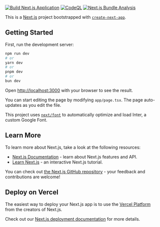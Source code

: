 [![Build Next.js Application](https://github.com/edwinhern/portfolio/actions/workflows/build.yml/badge.svg?branch=develop)](https://github.com/edwinhern/portfolio/actions/workflows/build.yml)
[![CodeQL](https://github.com/edwinhern/portfolio/actions/workflows/github-code-scanning/codeql/badge.svg?branch=develop)](https://github.com/edwinhern/portfolio/actions/workflows/github-code-scanning/codeql)
[![Next.js Bundle Analysis](https://github.com/edwinhern/portfolio/actions/workflows/nextjs_bundle_analysis.yml/badge.svg?branch=develop)](https://github.com/edwinhern/portfolio/actions/workflows/nextjs_bundle_analysis.yml)

This is a [Next.js](https://nextjs.org/) project bootstrapped with [`create-next-app`](https://github.com/vercel/next.js/tree/canary/packages/create-next-app).

## Getting Started

First, run the development server:

```bash
npm run dev
# or
yarn dev
# or
pnpm dev
# or
bun dev
```

Open [http://localhost:3000](http://localhost:3000) with your browser to see the result.

You can start editing the page by modifying `app/page.tsx`. The page auto-updates as you edit the file.

This project uses [`next/font`](https://nextjs.org/docs/basic-features/font-optimization) to automatically optimize and load Inter, a custom Google Font.

## Learn More

To learn more about Next.js, take a look at the following resources:

- [Next.js Documentation](https://nextjs.org/docs) - learn about Next.js features and API.
- [Learn Next.js](https://nextjs.org/learn) - an interactive Next.js tutorial.

You can check out [the Next.js GitHub repository](https://github.com/vercel/next.js/) - your feedback and contributions are welcome!

## Deploy on Vercel

The easiest way to deploy your Next.js app is to use the [Vercel Platform](https://vercel.com/new?utm_medium=default-template&filter=next.js&utm_source=create-next-app&utm_campaign=create-next-app-readme) from the creators of Next.js.

Check out our [Next.js deployment documentation](https://nextjs.org/docs/deployment) for more details.
